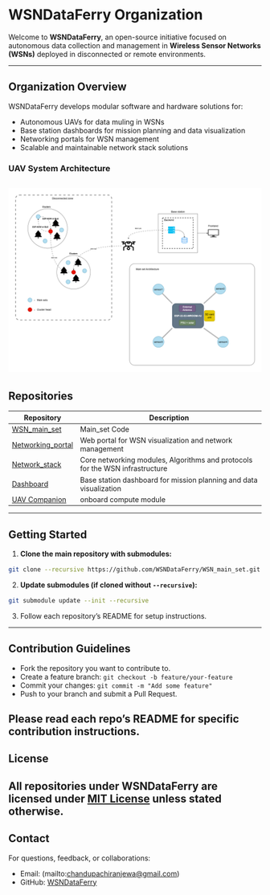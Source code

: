 # WSNDataFerry Organization

Welcome to **WSNDataFerry**, an open-source initiative focused on autonomous data collection and management in **Wireless Sensor Networks (WSNs)** deployed in disconnected or remote environments.

---

## Organization Overview

WSNDataFerry develops modular software and hardware solutions for:

- Autonomous UAVs for data muling in WSNs
- Base station dashboards for mission planning and data visualization
- Networking portals for WSN management
- Scalable and maintainable network stack solutions
### UAV System Architecture
![UAV Architecture](profile/assests/uav_diagram.png)
---

## Repositories

| Repository | Description |
|------------|-------------|
| [WSN_main_set](https://github.com/WSNDataFerry/WSN_main_set) | Main_set Code |
| [Networking_portal](https://github.com/WSNDataFerry/Networking_portal) | Web portal for WSN visualization and network management |
| [Network_stack](https://github.com/WSNDataFerry/Network_stack) | Core networking modules, Algorithms and protocols for the WSN infrastructure |
| [Dashboard](https://github.com/WSNDataFerry/Basestation-Dashboard) | Base station dashboard for mission planning and data visualization |
| [UAV Companion](https://github.com/WSNDataFerry/uav_companion) | onboard compute module |

---

## Getting Started

1. **Clone the main repository with submodules:**

```bash
git clone --recursive https://github.com/WSNDataFerry/WSN_main_set.git
````

2. **Update submodules (if cloned without `--recursive`):**

```bash
git submodule update --init --recursive
```
3. Follow each repository’s README for setup instructions.
---

## Contribution Guidelines

* Fork the repository you want to contribute to.
* Create a feature branch: `git checkout -b feature/your-feature`
* Commit your changes: `git commit -m "Add some feature"`
* Push to your branch and submit a Pull Request.

Please read each repo’s README for specific contribution instructions.
---

## License
All repositories under **WSNDataFerry** are licensed under [MIT License](LICENSE) unless stated otherwise.
---

## Contact
For questions, feedback, or collaborations:
* Email: (mailto:chandupachiranjewa@gmail.com)
* GitHub: [WSNDataFerry](https://github.com/WSNDataFerry)
